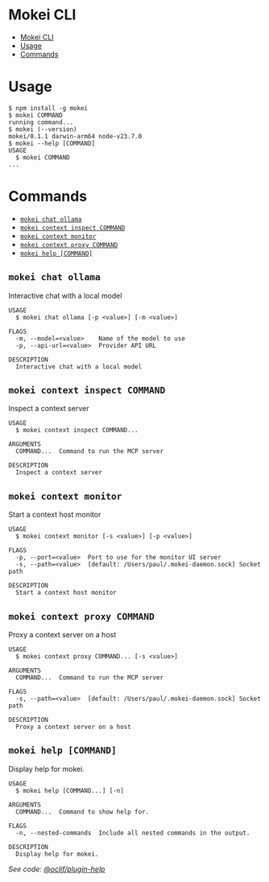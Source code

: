 # Mokei CLI

<!-- toc -->
* [Mokei CLI](#mokei-cli)
* [Usage](#usage)
* [Commands](#commands)
<!-- tocstop -->
# Usage
<!-- usage -->
```sh-session
$ npm install -g mokei
$ mokei COMMAND
running command...
$ mokei (--version)
mokei/0.1.1 darwin-arm64 node-v23.7.0
$ mokei --help [COMMAND]
USAGE
  $ mokei COMMAND
...
```
<!-- usagestop -->
# Commands
<!-- commands -->
* [`mokei chat ollama`](#mokei-chat-ollama)
* [`mokei context inspect COMMAND`](#mokei-context-inspect-command)
* [`mokei context monitor`](#mokei-context-monitor)
* [`mokei context proxy COMMAND`](#mokei-context-proxy-command)
* [`mokei help [COMMAND]`](#mokei-help-command)

## `mokei chat ollama`

Interactive chat with a local model

```
USAGE
  $ mokei chat ollama [-p <value>] [-m <value>]

FLAGS
  -m, --model=<value>    Name of the model to use
  -p, --api-url=<value>  Provider API URL

DESCRIPTION
  Interactive chat with a local model
```

## `mokei context inspect COMMAND`

Inspect a context server

```
USAGE
  $ mokei context inspect COMMAND...

ARGUMENTS
  COMMAND...  Command to run the MCP server

DESCRIPTION
  Inspect a context server
```

## `mokei context monitor`

Start a context host monitor

```
USAGE
  $ mokei context monitor [-s <value>] [-p <value>]

FLAGS
  -p, --port=<value>  Port to use for the monitor UI server
  -s, --path=<value>  [default: /Users/paul/.mokei-daemon.sock] Socket path

DESCRIPTION
  Start a context host monitor
```

## `mokei context proxy COMMAND`

Proxy a context server on a host

```
USAGE
  $ mokei context proxy COMMAND... [-s <value>]

ARGUMENTS
  COMMAND...  Command to run the MCP server

FLAGS
  -s, --path=<value>  [default: /Users/paul/.mokei-daemon.sock] Socket path

DESCRIPTION
  Proxy a context server on a host
```

## `mokei help [COMMAND]`

Display help for mokei.

```
USAGE
  $ mokei help [COMMAND...] [-n]

ARGUMENTS
  COMMAND...  Command to show help for.

FLAGS
  -n, --nested-commands  Include all nested commands in the output.

DESCRIPTION
  Display help for mokei.
```

_See code: [@oclif/plugin-help](https://github.com/oclif/plugin-help/blob/v6.2.25/src/commands/help.ts)_
<!-- commandsstop -->
